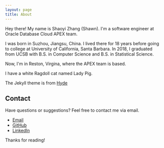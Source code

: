 ```yaml
---
layout: page
title: About
---
```


Hey there! My name is Shaoyi Zhang (Shawn). I'm a software engineer at Oracle Database Cloud APEX team.

I was born in Suzhou, Jiangsu, China. I lived there for 18 years before going to college at University of California, Santa Barbara. In 2018, I graduated from UCSB with B.S. in Computer Science and B.S. in Statistical Science.

Now, I'm in Reston, Virgina, where the APEX team is based.

I have a white Ragdoll cat named Lady Pig.

The Jekyll theme is from [Hyde](https://github.com/poole/hyde)

## Contact
Have questions or suggestions? Feel free to contact me via email.

* [Email](mailto:zhangshaoyi1995@gmail.com)
* [GitHub](https://github.com/ShaoyiZhang)
* [LinkedIn](https://www.linkedin.com/in/shaoyizhang/)

Thanks for reading!
